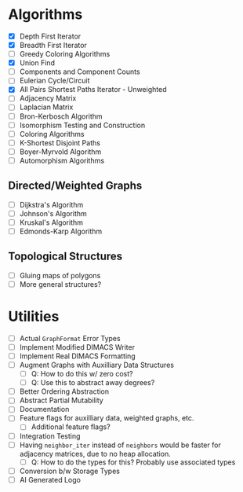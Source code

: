 # Algorithms
- [X] Depth First Iterator
- [X] Breadth First Iterator
- [ ] Greedy Coloring Algorithms
- [X] Union Find
- [ ] Components and Component Counts
- [ ] Eulerian Cycle/Circuit
- [X] All Pairs Shortest Paths Iterator - Unweighted
- [ ] Adjacency Matrix
- [ ] Laplacian Matrix
- [ ] Bron-Kerbosch Algorithm
- [ ] Isomorphism Testing and Construction
- [ ] Coloring Algorithms
- [ ] K-Shortest Disjoint Paths
- [ ] Boyer-Myrvold Algorithm
- [ ] Automorphism Algorithms
## Directed/Weighted Graphs
- [ ] Dijkstra's Algorithm
- [ ] Johnson's Algorithm
- [ ] Kruskal's Algorithm
- [ ] Edmonds-Karp Algorithm
## Topological Structures
- [ ] Gluing maps of polygons
- [ ] More general structures?

# Utilities
- [ ] Actual `GraphFormat` Error Types
- [ ] Implement Modified DIMACS Writer
- [ ] Implement Real DIMACS Formatting
- [ ] Augment Graphs with Auxilliary Data Structures
  - [ ] Q: How to do this w/ zero cost?
  - [ ] Q: Use this to abstract away degrees?
- [ ] Better Ordering Abstraction
- [ ] Abstract Partial Mutability
- [ ] Documentation
- [ ] Feature flags for auxilliary data, weighted graphs, etc.
  - [ ] Additional feature flags?
- [ ] Integration Testing
- [ ] Having `neighbor_iter` instead of `neighbors` would be faster for adjacency matrices, due to no heap allocation.
  - [ ] Q: How to do the types for this? Probably use associated types
- [ ] Conversion b/w Storage Types
- [ ] AI Generated Logo
